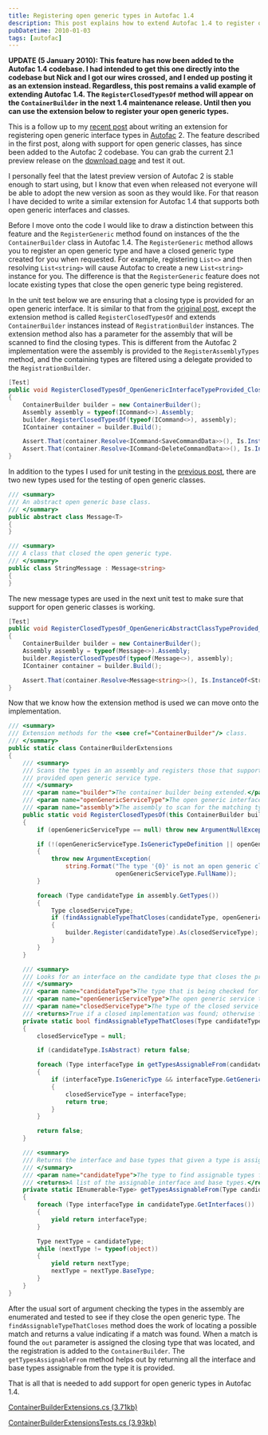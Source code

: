 ```yaml
---
title: Registering open generic types in Autofac 1.4
description: This post explains how to extend Autofac 1.4 to register open generic types, with support for both interfaces and classes. It provides an example unit test and the code used to implement the extension method.
pubDatetime: 2010-01-03
tags: [autofac]
---
```


**UPDATE (5 January 2010): This feature has now been added to the Autofac 1.4 codebase. I had intended to get this one directly into the codebase but Nick and I got our wires crossed, and I ended up posting it as an extension instead. Regardless, this post remains a valid example of extending Autofac 1.4. The `RegisterClosedTypesOf` method will appear on the `ContainerBuilder` in the next 1.4 maintenance release. Until then you can use the extension below to register your open generic types.**

This is a follow up to my [recent post](http://alexmg.com/post/2009/12/19/Registering-open-generic-interface-types-in-Autofac.aspx) about writing an extension for registering open generic interface types in [Autofac](http://code.google.com/p/autofac/) 2. The feature described in the first post, along with support for open generic classes, has since been added to the Autofac 2 codebase. You can grab the current 2.1 preview release on the [download page](http://code.google.com/p/autofac/downloads/list) and test it out.

I personally feel that the latest preview version of Autofac 2 is stable enough to start using, but I know that even when released not everyone will be able to adopt the new version as soon as they would like. For that reason I have decided to write a similar extension for Autofac 1.4 that supports both open generic interfaces and classes.

Before I move onto the code I would like to draw a distinction between this feature and the `RegisterGeneric` method found on instances of the the `ContainerBuilder` class in Autofac 1.4. The `RegisterGeneric` method allows you to register an open generic type and have a closed generic type created for you when requested. For example, registering `List<>` and then resolving `List<string>` will cause Autofac to create a new `List<string>` instance for you. The difference is that the `RegisterGeneric` feature does not locate existing types that close the open generic type being registered.

In the unit test below we are ensuring that a closing type is provided for an open generic interface. It is similar to that from the [original post](http://alexmg.com/post/2009/12/19/Registering-open-generic-interface-types-in-Autofac.aspx), except the extension method is called `RegisterClosedTypesOf` and extends `ContainerBuilder` instances instead of `RegistrationBuilder` instances. The extension method also has a parameter for the assembly that will be scanned to find the closing types. This is different from the Autofac 2 implementation were the assembly is provided to the `RegisterAssemblyTypes` method, and the containing types are filtered using a delegate provided to the `RegistrationBuilder`.

```csharp
[Test]
public void RegisterClosedTypesOf_OpenGenericInterfaceTypeProvided_ClosingGenericTypesRegistered()
{
    ContainerBuilder builder = new ContainerBuilder();
    Assembly assembly = typeof(ICommand<>).Assembly;
    builder.RegisterClosedTypesOf(typeof(ICommand<>), assembly);
    IContainer container = builder.Build();

    Assert.That(container.Resolve<ICommand<SaveCommandData>>(), Is.InstanceOf<SaveCommand>());
    Assert.That(container.Resolve<ICommand<DeleteCommandData>>(), Is.InstanceOf<DeleteCommand>());
}
```

In addition to the types I used for unit testing in the [previous post](http://alexmg.com/post/2009/12/19/Registering-open-generic-interface-types-in-Autofac.aspx), there are two new types used for the testing of open generic classes.

```csharp
/// <summary>
/// An abstract open generic base class.
/// </summary>
public abstract class Message<T>
{
}

/// <summary>
/// A class that closed the open generic type.
/// </summary>
public class StringMessage : Message<string>
{
}
```

The new message types are used in the next unit test to make sure that support for open generic classes is working.

```csharp
[Test]
public void RegisterClosedTypesOf_OpenGenericAbstractClassTypeProvided_ClosingGenericTypesRegistered()
{
    ContainerBuilder builder = new ContainerBuilder();
    Assembly assembly = typeof(Message<>).Assembly;
    builder.RegisterClosedTypesOf(typeof(Message<>), assembly);
    IContainer container = builder.Build();

    Assert.That(container.Resolve<Message<string>>(), Is.InstanceOf<StringMessage>());
}
```

Now that we know how the extension method is used we can move onto the implementation.

```csharp
/// <summary>
/// Extension methods for the <see cref="ContainerBuilder"/> class.
/// </summary>
public static class ContainerBuilderExtensions
{
    /// <summary>
    /// Scans the types in an assembly and registers those that support any base or interface that closes the
    /// provided open generic service type.
    /// </summary>
    /// <param name="builder">The container builder being extended.</param>
    /// <param name="openGenericServiceType">The open generic interface or base class type for which implementations will be found.</param>
    /// <param name="assembly">The assembly to scan for the matching types.</param>
    public static void RegisterClosedTypesOf(this ContainerBuilder builder, Type openGenericServiceType, Assembly assembly)
    {
        if (openGenericServiceType == null) throw new ArgumentNullException("openGenericServiceType");

        if (!(openGenericServiceType.IsGenericTypeDefinition || openGenericServiceType.ContainsGenericParameters))
        {
            throw new ArgumentException(
                string.Format("The type '{0}' is not an open generic class or interface type.",
                              openGenericServiceType.FullName));
        }

        foreach (Type candidateType in assembly.GetTypes())
        {
            Type closedServiceType;
            if (findAssignableTypeThatCloses(candidateType, openGenericServiceType, out closedServiceType))
            {
                builder.Register(candidateType).As(closedServiceType);
            }
        }
    }

    /// <summary>
    /// Looks for an interface on the candidate type that closes the provided open generic interface type.
    /// </summary>
    /// <param name="candidateType">The type that is being checked for the interface.</param>
    /// <param name="openGenericServiceType">The open generic service type to locate.</param>
    /// <param name="closedServiceType">The type of the closed service if found.</param>
    /// <returns>True if a closed implementation was found; otherwise false.</returns>
    private static bool findAssignableTypeThatCloses(Type candidateType, Type openGenericServiceType, out Type closedServiceType)
    {
        closedServiceType = null;

        if (candidateType.IsAbstract) return false;

        foreach (Type interfaceType in getTypesAssignableFrom(candidateType))
        {
            if (interfaceType.IsGenericType && interfaceType.GetGenericTypeDefinition() == openGenericServiceType)
            {
                closedServiceType = interfaceType;
                return true;
            }
        }

        return false;
    }

    /// <summary>
    /// Returns the interface and base types that given a type is assignable from.
    /// </summary>
    /// <param name="candidateType">The type to find assignable types for.</param>
    /// <returns>A list of the assignable interface and base types.</returns>
    private static IEnumerable<Type> getTypesAssignableFrom(Type candidateType)
    {
        foreach (Type interfaceType in candidateType.GetInterfaces())
        {
            yield return interfaceType;
        }

        Type nextType = candidateType;
        while (nextType != typeof(object))
        {
            yield return nextType;
            nextType = nextType.BaseType;
        }
    }
}
```

After the usual sort of argument checking the types in the assembly are enumerated and tested to see if they close the open generic type. The `findAssignableTypeThatCloses` method does the work of locating a possible match and returns a value indicating if a match was found. When a match is found the `out` parameter is assigned the closing type that was located, and the registration is added to the `ContainerBuilder`. The `getTypesAssignableFrom` method helps out by returning all the interface and base types assignable from the type it is provided.

That is all that is needed to add support for open generic types in Autofac 1.4.

[ContainerBuilderExtensions.cs (3.71kb)](/content/files/2010/Jan/ContainerBuilderExtensions.cs)

[ContainerBuilderExtensionsTests.cs (3.93kb)](/content/files/2010/Jan/ContainerBuilderExtensionsTests.cs)
